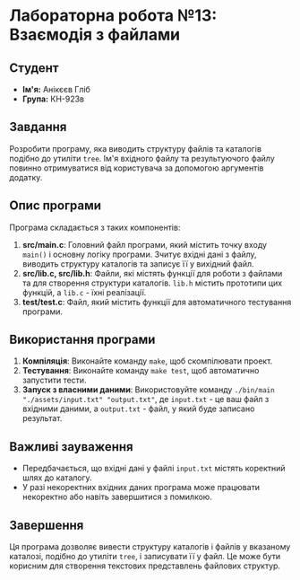 # Лабораторна робота №13: Взаємодія з файлами

## Студент
- **Ім'я:** Анікєєв Гліб
- **Група:** КН-923в

## Завдання
Розробити програму, яка виводить структуру файлів та каталогів подібно до утиліти `tree`. Ім'я вхідного файлу та результуючого файлу повинно отримуватися від користувача за допомогою аргументів додатку.

## Опис програми
Програма складається з таких компонентів:
1. **src/main.c**: Головний файл програми, який містить точку входу `main()` і основну логіку програми. Зчитує вхідні дані з файлу, виводить структуру каталогів та записує її у вихідний файл.
2. **src/lib.c, src/lib.h**: Файли, які містять функції для роботи з файлами та для створення структури каталогів. `lib.h` містить прототипи цих функцій, а `lib.c` - їхні реалізації.
3. **test/test.c**: Файл, який містить функції для автоматичного тестування програми.

## Використання програми
1. **Компіляція**: Виконайте команду `make`, щоб скомпілювати проект.
2. **Тестування**: Виконайте команду `make test`, щоб автоматично запустити тести.
3. **Запуск з власними даними**: Використовуйте команду `./bin/main "./assets/input.txt" "output.txt"`, де `input.txt` - це ваш файл з вхідними даними, а `output.txt` - файл, у який буде записано результат.

## Важливі зауваження
- Передбачається, що вхідні дані у файлі `input.txt` містять коректний шлях до каталогу.
- У разі некоректних вхідних даних програма може працювати некоректно або навіть завершитися з помилкою.

## Завершення
Ця програма дозволяє вивести структуру каталогів і файлів у вказаному каталозі, подібно до утиліти `tree`, і записувати її у файл. Це може бути корисним для створення текстових представлень файлових структур.
